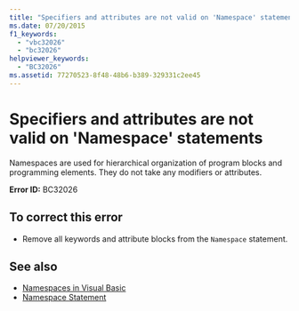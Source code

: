 ```yaml
---
title: "Specifiers and attributes are not valid on 'Namespace' statements"
ms.date: 07/20/2015
f1_keywords: 
  - "vbc32026"
  - "bc32026"
helpviewer_keywords: 
  - "BC32026"
ms.assetid: 77270523-8f48-48b6-b389-329331c2ee45
---
```

# Specifiers and attributes are not valid on 'Namespace' statements
Namespaces are used for hierarchical organization of program blocks and programming elements. They do not take any modifiers or attributes.  
  
 **Error ID:** BC32026  
  
## To correct this error  
  
- Remove all keywords and attribute blocks from the `Namespace` statement.  
  
## See also

- [Namespaces in Visual Basic](../programming-guide/program-structure/namespaces.md)
- [Namespace Statement](../language-reference/statements/namespace-statement.md)
